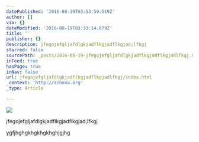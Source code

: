 ```yaml
---
datePublished: '2016-08-19T03:53:59.519Z'
author: []
via: {}
dateModified: '2016-08-19T03:33:14.079Z'
title: ''
publisher: {}
description: jfegojefgljafdlgkjadflkgjadflkgjad;lfkgj
starred: false
sourcePath: _posts/2016-08-19-jfegojefgljafdlgkjadflkgjadflkgjadlfkgj.md
inFeed: true
hasPage: true
inNav: false
url: jfegojefgljafdlgkjadflkgjadflkgjadlfkgj/index.html
_context: 'http://schema.org'
_type: Article

---
```

![](https://the-grid-user-content.s3-us-west-2.amazonaws.com/48d1ccad-003a-4fd3-9bc1-127c6e2bfa3a.jpg)

jfegojefgljafdlgkjadflkgjadflkgjad;lfkgj

ygfjhghgkhgkhgkhghjgjhg